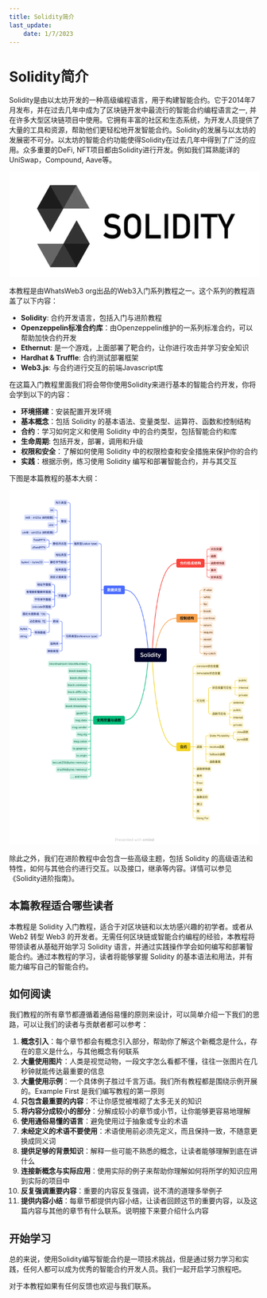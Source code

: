 ```yaml
---
title: Solidity简介
last_update:
    date: 1/7/2023
---
```


# Solidity简介

Solidity是由以太坊开发的一种高级编程语言，用于构建智能合约。它于2014年7月发布，并在过去几年中成为了区块链开发中最流行的智能合约编程语言之一, 并在许多大型区块链项目中使用。它拥有丰富的社区和生态系统，为开发人员提供了大量的工具和资源，帮助他们更轻松地开发智能合约。Solidity的发展与以太坊的发展密不可分。以太坊的智能合约功能使得Solidity在过去几年中得到了广泛的应用。众多重要的DeFi, NFT项目都由Solidity进行开发。例如我们耳熟能详的UniSwap，Compound, Aave等。

![Untitled](assets/intro/Untitled.png)

本教程是由WhatsWeb3 org出品的Web3入门系列教程之一。这个系列的教程涵盖了以下内容：

* **Solidity**: 合约开发语言，包括入门与进阶教程
* **Openzeppelin标准合约库**：由Openzeppelin维护的一系列标准合约，可以帮助加快合约开发
* **Ethernut**: 是一个游戏，上面部署了靶合约，让你进行攻击并学习安全知识
* **Hardhat & Truffle**: 合约测试部署框架
* **Web3.js**: 与合约进行交互的前端Javascript库

在这篇入门教程里面我们将会带你使用Solidity来进行基本的智能合约开发，你将会学到以下的内容：

* **环境搭建**：安装配置开发环境
* **基本概念**：包括 Solidity 的基本语法、变量类型、运算符、函数和控制结构
* **合约**：学习如何定义和使用 Solidity 中的合约类型，包括智能合约和库
* **生命周期**: 包括开发，部署，调用和升级
* **权限和安全**：了解如何使用 Solidity 中的权限检查和安全措施来保护你的合约
* **实践**：根据示例，练习使用 Solidity 编写和部署智能合约，并与其交互

下图是本篇教程的基本大纲：

![Untitled](assets/intro/SolidityOutline.png)

除此之外，我们在进阶教程中会包含一些高级主题，包括 Solidity 的高级语法和特性，如何与其他合约进行交互。以及接口，继承等内容。详情可以参见《Solidity进阶指南》。

## 本篇教程适合哪些读者

本教程是 Solidity 入门教程，适合于对区块链和以太坊感兴趣的初学者。或者从 Web2 转型 Web3 的开发者。无需任何区块链或智能合约编程的经验，本教程将带领读者从基础开始学习 Solidity 语言，并通过实践操作学会如何编写和部署智能合约。通过本教程的学习，读者将能够掌握 Solidity 的基本语法和用法，并有能力编写自己的智能合约。

## 如何阅读

我们教程的所有章节都遵循着通俗易懂的原则来设计，可以简单介绍一下我们的思路，可以让我们的读者与贡献者都可以参考：

1. **概念引入**：每个章节都会有概念引入部分，帮助你了解这个新概念是什么，存在的意义是什么，与其他概念有何联系
2. **大量使用图片**：人类是视觉动物，一段文字怎么看都不懂，往往一张图片在几秒钟就能传达最重要的信息
3. **大量使用示例**：一个具体例子胜过千言万语。我们所有教程都是围绕示例开展的。Example First 是我们编写教程的第一原则
4. **只包含最重要的内容**：不让你感觉被堆砌了太多无关的知识
5. **将内容分成较小的部分**：分解成较小的章节或小节，让你能够更容易地理解
6. **使用通俗易懂的语言**：避免使用过于抽象或专业的术语
7. **未经定义的术语不要使用**：术语使用前必须先定义，而且保持一致，不随意更换成同义词
8. **提供足够的背景知识**：解释一些可能不熟悉的概念，让读者能够理解到底在讲什么
9. **连接新概念与实际应用**：使用实际的例子来帮助你理解如何将所学的知识应用到实际的项目中
10. **反复强调重要内容**：重要的内容反复强调，说不清的道理多举例子
10. **提供内容小结**：每章节都提供内容小结，让读者回顾这节的重要内容，以及这篇内容与其他的章节有什么联系。说明接下来要介绍什么内容


## 开始学习

总的来说，使用Solidity编写智能合约是一项技术挑战，但是通过努力学习和实践，任何人都可以成为优秀的智能合约开发人员。我们一起开启学习旅程吧。

对于本教程如果有任何反馈也欢迎与我们联系。


